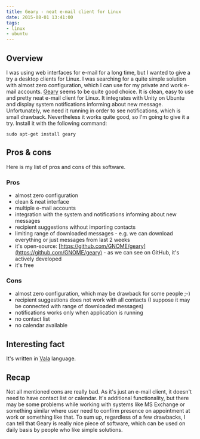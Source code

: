 ```yaml
---
title: Geary - neat e-mail client for Linux
date: 2015-08-01 13:41:00
tags:
- linux
- ubuntu
---
```


Overview
--------

I was using web interfaces for e-mail for a long time, but I wanted to give a try a desktop clients for Linux. I was searching for a quite simple solution with almost zero configuration, which I can use for my private and work e-mail accounts. [Geary](https://wiki.gnome.org/Apps/Geary) seems to be quite good choice. It is clean, easy to use and pretty neat e-mail client for Linux. It integrates with Unity on Ubuntu and display system notifications informing about new message. Unfortunately, we need it running in order to see notifications, which is small drawback. Nevertheless it works quite good, so I'm going to give it a try. Install it with the following command:

```
sudo apt-get install geary
```

Pros & cons
-----------

Here is my list of pros and cons of this software.

### Pros

*   almost zero configuration
*   clean & neat interface
*   multiple e-mail accounts
*   integration with the system and notifications informing about new messages
*   recipient suggestions without importing contacts
*   limiting range of downloaded messages - e.g. we can download everything or just messages from last 2 weeks
*   it's open-source: [https://github.com/GNOME/geary](https://github.com/GNOME/geary) \- as we can see on GitHub, it's actively developed
*   it's free

### Cons

*   almost zero configuration, which may be drawback for some people ;-)
*   recipient suggestions does not work with all contacts (I suppose it may be connected with range of downloaded messages)
*   notifications works only when application is running
*   no contact list
*   no calendar available

Interesting fact
----------------

It's written in [Vala](https://wiki.gnome.org/Projects/Vala) language.

Recap
-----

Not all mentioned cons are really bad. As it's just an e-mail client, it doesn't need to have contact list or calendar. It's additional functionality, but there may be some problems while working with systems like MS Exchange or something similar where user need to confirm presence on appointment at work or something like that. To sum up, regardless of a few drawbacks, I can tell that Geary is really nice piece of software, which can be used on daily basis by people who like simple solutions.